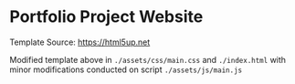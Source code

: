 # Portfolio Project Website

Template Source: https://html5up.net

Modified template above in ```./assets/css/main.css``` and ```./index.html``` with minor modifications conducted on script ```./assets/js/main.js```
